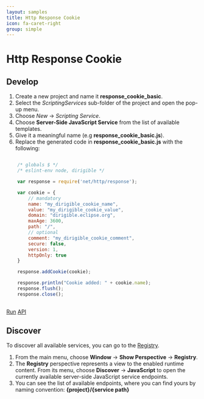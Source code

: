 ```yaml
---
layout: samples
title: Http Response Cookie
icon: fa-caret-right
group: simple
---
```


Http Response Cookie
===

Develop
--

1. Create a new project and name it **response_cookie_basic**.
2. Select the *ScriptingServices* sub-folder of the project and open the pop-up menu.
3. Choose *New* -> *Scripting Service*.
4. Choose **Server-Side JavaScript Service** from the list of available templates.
5. Give it a meaningful name (e.g **response_cookie_basic.js**).
6. Replace the generated code in **response_cookie_basic.js** with the following:

```javascript

	/* globals $ */
	/* eslint-env node, dirigible */

	var response = require('net/http/response');

	var cookie = {
		// mandatory
		name: "my_dirigible_cookie_name", 
		value: "my_dirigible_cookie_value",
		domain: "dirigible.eclipse.org",
		maxAge: 3600,
		path: "/",
		// optional
		comment: "my_dirigible_cookie_comment",
		secure: false,
		version: 1,
		httpOnly: true
	}

	response.addCookie(cookie);

	response.println("Cookie added: " + cookie.name);
	response.flush();
	response.close();
	
```

<div class="btn-toolbar pull-right">
	<a class="btn btn-warning" href="http://dirigible.eclipse.org/services/web/registry/anonymous.html?git=https://github.com/dirigiblelabs/sample_net_http_response_cookie_basic.git">Run</a>
	<a class="btn btn-info" href="http://www.dirigible.io/api/http_response.html">API</a>
</div>

Discover
--
To discover all available services, you can go to the [Registry](../help/registry.html).

1. From the main menu, choose **Window** -> **Show Perspective** -> **Registry**.
2. The **Registry** perspective represents a view to the enabled runtime content. From its menu, choose **Discover** -> **JavaScript** to open the currently available server-side JavaScript service endpoints.
3. You can see the list of available endpoints, where you can find yours by naming convention: **{project}/{service path}**

